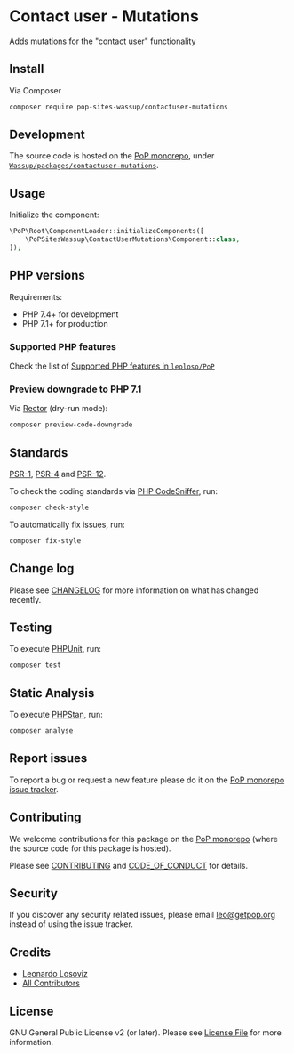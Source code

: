 # Contact user - Mutations

<!--
[![Build Status][ico-travis]][link-travis]
[![Quality Score][ico-code-quality]][link-code-quality]
[![Software License][ico-license]](LICENSE.md)
[![Latest Version on Packagist][ico-version]][link-packagist]
[![Coverage Status][ico-scrutinizer]][link-scrutinizer]
[![Total Downloads][ico-downloads]][link-downloads]
-->

Adds mutations for the "contact user" functionality

## Install

Via Composer

``` bash
composer require pop-sites-wassup/contactuser-mutations
```

## Development

The source code is hosted on the [PoP monorepo](https://github.com/leoloso/PoP), under [`Wassup/packages/contactuser-mutations`](https://github.com/leoloso/PoP/tree/master/layers/Wassup/packages/contactuser-mutations).

## Usage

Initialize the component:

``` php
\PoP\Root\ComponentLoader::initializeComponents([
    \PoPSitesWassup\ContactUserMutations\Component::class,
]);
```

## PHP versions

Requirements:

- PHP 7.4+ for development
- PHP 7.1+ for production

### Supported PHP features

Check the list of [Supported PHP features in `leoloso/PoP`](https://github.com/leoloso/PoP/#supported-php-features)

### Preview downgrade to PHP 7.1

Via [Rector](https://github.com/rectorphp/rector) (dry-run mode):

```bash
composer preview-code-downgrade
```

## Standards

[PSR-1](https://www.php-fig.org/psr/psr-1), [PSR-4](https://www.php-fig.org/psr/psr-4) and [PSR-12](https://www.php-fig.org/psr/psr-12).

To check the coding standards via [PHP CodeSniffer](https://github.com/squizlabs/PHP_CodeSniffer), run:

``` bash
composer check-style
```

To automatically fix issues, run:

``` bash
composer fix-style
```

## Change log

Please see [CHANGELOG](CHANGELOG.md) for more information on what has changed recently.

## Testing

To execute [PHPUnit](https://phpunit.de/), run:

``` bash
composer test
```

## Static Analysis

To execute [PHPStan](https://github.com/phpstan/phpstan), run:

``` bash
composer analyse
```

## Report issues

To report a bug or request a new feature please do it on the [PoP monorepo issue tracker](https://github.com/leoloso/PoP/issues).

## Contributing

We welcome contributions for this package on the [PoP monorepo](https://github.com/leoloso/PoP) (where the source code for this package is hosted).

Please see [CONTRIBUTING](CONTRIBUTING.md) and [CODE_OF_CONDUCT](CODE_OF_CONDUCT.md) for details.

## Security

If you discover any security related issues, please email leo@getpop.org instead of using the issue tracker.

## Credits

- [Leonardo Losoviz][link-author]
- [All Contributors][link-contributors]

## License

GNU General Public License v2 (or later). Please see [License File](LICENSE.md) for more information.

[ico-version]: https://img.shields.io/packagist/v/pop-sites-wassup/contactuser-mutations.svg?style=flat-square
[ico-license]: https://img.shields.io/badge/license-GPLv2-brightgreen.svg?style=flat-square
[ico-travis]: https://img.shields.io/travis/pop-sites-wassup/contactuser-mutations/master.svg?style=flat-square
[ico-scrutinizer]: https://img.shields.io/scrutinizer/coverage/g/pop-sites-wassup/contactuser-mutations.svg?style=flat-square
[ico-code-quality]: https://img.shields.io/scrutinizer/g/pop-sites-wassup/contactuser-mutations.svg?style=flat-square
[ico-downloads]: https://img.shields.io/packagist/dt/pop-sites-wassup/contactuser-mutations.svg?style=flat-square

[link-packagist]: https://packagist.org/packages/pop-sites-wassup/contactuser-mutations
[link-travis]: https://travis-ci.org/pop-sites-wassup/contactuser-mutations
[link-scrutinizer]: https://scrutinizer-ci.com/g/pop-sites-wassup/contactuser-mutations/code-structure
[link-code-quality]: https://scrutinizer-ci.com/g/pop-sites-wassup/contactuser-mutations
[link-downloads]: https://packagist.org/packages/pop-sites-wassup/contactuser-mutations
[link-author]: https://github.com/leoloso
[link-contributors]: ../../../../../../contributors
